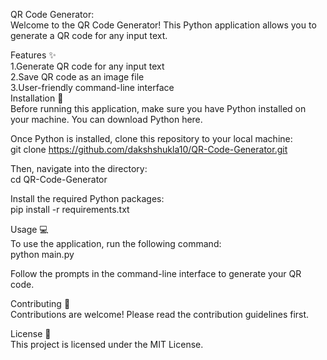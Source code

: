 QR Code Generator:  
Welcome to the QR Code Generator! This Python application allows you to generate a QR code for any input text.  
  
Features :sparkles:  
1.Generate QR code for any input text  
2.Save QR code as an image file  
3.User-friendly command-line interface  
Installation :floppy_disk:  
Before running this application, make sure you have Python installed on your
machine. You can download Python here.

Once Python is installed, clone this repository to your local machine:  
git clone https://github.com/dakshshukla10/QR-Code-Generator.git  
  
Then, navigate into the directory:  
cd QR-Code-Generator  
  
Install the required Python packages:  
pip install -r requirements.txt  
  
Usage :computer:  
To use the application, run the following command:  
python main.py  
  
Follow the prompts in the command-line interface to generate your QR code.  
  
Contributing :handshake:  
Contributions are welcome! Please read the contribution guidelines first.  
  
License :page_with_curl:  
This project is licensed under the MIT License.  
